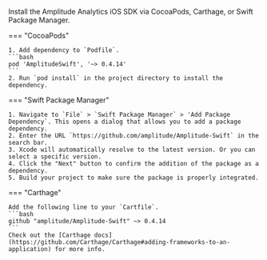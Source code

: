 Install the Amplitude Analytics iOS SDK via CocoaPods, Carthage, or Swift Package Manager. 

=== "CocoaPods"

    1. Add dependency to `Podfile`. 
    ```bash
    pod 'AmplitudeSwift', '~> 0.4.14'
    ```
    2. Run `pod install` in the project directory to install the dependency. 

=== "Swift Package Manager"

    1. Navigate to `File` > `Swift Package Manager` > 'Add Package Dependency`. This opens a dialog that allows you to add a package dependency. 
    2. Enter the URL `https://github.com/amplitude/Amplitude-Swift` in the search bar. 
    3. Xcode will automatically resolve to the latest version. Or you can select a specific version. 
    4. Click the "Next" button to confirm the addition of the package as a dependency. 
    5. Build your project to make sure the package is properly integrated. 
    

=== "Carthage"

    Add the following line to your `Cartfile`.
    ```bash
    github "amplitude/Amplitude-Swift" ~> 0.4.14
    ```
    Check out the [Carthage docs](https://github.com/Carthage/Carthage#adding-frameworks-to-an-application) for more info. 
